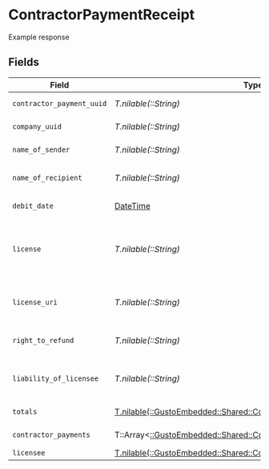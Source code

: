 # ContractorPaymentReceipt

Example response


## Fields

| Field                                                                                                                                                                         | Type                                                                                                                                                                          | Required                                                                                                                                                                      | Description                                                                                                                                                                   | Example                                                                                                                                                                       |
| ----------------------------------------------------------------------------------------------------------------------------------------------------------------------------- | ----------------------------------------------------------------------------------------------------------------------------------------------------------------------------- | ----------------------------------------------------------------------------------------------------------------------------------------------------------------------------- | ----------------------------------------------------------------------------------------------------------------------------------------------------------------------------- | ----------------------------------------------------------------------------------------------------------------------------------------------------------------------------- |
| `contractor_payment_uuid`                                                                                                                                                     | *T.nilable(::String)*                                                                                                                                                         | :heavy_minus_sign:                                                                                                                                                            | A unique identifier of the contractor payment receipt.                                                                                                                        |                                                                                                                                                                               |
| `company_uuid`                                                                                                                                                                | *T.nilable(::String)*                                                                                                                                                         | :heavy_minus_sign:                                                                                                                                                            | A unique identifier of the company making the contractor payment.                                                                                                             |                                                                                                                                                                               |
| `name_of_sender`                                                                                                                                                              | *T.nilable(::String)*                                                                                                                                                         | :heavy_minus_sign:                                                                                                                                                            | The name of the company making the contractor payment.                                                                                                                        |                                                                                                                                                                               |
| `name_of_recipient`                                                                                                                                                           | *T.nilable(::String)*                                                                                                                                                         | :heavy_minus_sign:                                                                                                                                                            | The individual or company name of the contractor receiving payment.                                                                                                           |                                                                                                                                                                               |
| `debit_date`                                                                                                                                                                  | [DateTime](https://ruby-doc.org/stdlib-2.6.1/libdoc/date/rdoc/DateTime.html)                                                                                                  | :heavy_minus_sign:                                                                                                                                                            | The debit date for the contractor payment.                                                                                                                                    | 2022-05-30                                                                                                                                                                    |
| `license`                                                                                                                                                                     | *T.nilable(::String)*                                                                                                                                                         | :heavy_minus_sign:                                                                                                                                                            | Always the fixed string "Your payroll provider partners with Gusto Inc. for payments processing. Gusto Inc. is a licensed money transmitter. Learn more on our license page." |                                                                                                                                                                               |
| `license_uri`                                                                                                                                                                 | *T.nilable(::String)*                                                                                                                                                         | :heavy_minus_sign:                                                                                                                                                            | URL for the license information for the licensed payroll processor. Always the fixed string "https://gusto.com/about/licenses"                                                |                                                                                                                                                                               |
| `right_to_refund`                                                                                                                                                             | *T.nilable(::String)*                                                                                                                                                         | :heavy_minus_sign:                                                                                                                                                            | URL for information related to right to refund. Always the fixed string "https://gusto.com/about/licenses"                                                                    |                                                                                                                                                                               |
| `liability_of_licensee`                                                                                                                                                       | *T.nilable(::String)*                                                                                                                                                         | :heavy_minus_sign:                                                                                                                                                            | URL for information related to right to liability of licensee. Always the fixed string "https://gusto.com/about/licenses"                                                     |                                                                                                                                                                               |
| `totals`                                                                                                                                                                      | [T.nilable(::GustoEmbedded::Shared::ContractorPaymentReceiptTotals)](../../models/shared/contractorpaymentreceipttotals.md)                                                   | :heavy_minus_sign:                                                                                                                                                            | The subtotals for the contractor payment.                                                                                                                                     |                                                                                                                                                                               |
| `contractor_payments`                                                                                                                                                         | T::Array<[::GustoEmbedded::Shared::ContractorPayments](../../models/shared/contractorpayments.md)>                                                                            | :heavy_minus_sign:                                                                                                                                                            | An array of contractor payments for this contractor payment.                                                                                                                  |                                                                                                                                                                               |
| `licensee`                                                                                                                                                                    | [T.nilable(::GustoEmbedded::Shared::ContractorPaymentReceiptLicensee)](../../models/shared/contractorpaymentreceiptlicensee.md)                                               | :heavy_minus_sign:                                                                                                                                                            | The licensed payroll processor                                                                                                                                                |                                                                                                                                                                               |
